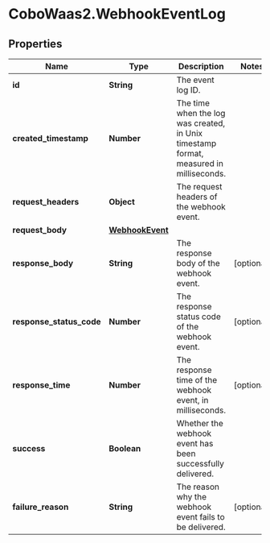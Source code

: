 # CoboWaas2.WebhookEventLog

## Properties

Name | Type | Description | Notes
------------ | ------------- | ------------- | -------------
**id** | **String** | The event log ID. | 
**created_timestamp** | **Number** | The time when the log was created, in Unix timestamp format, measured in milliseconds. | 
**request_headers** | **Object** | The request headers of the webhook event. | 
**request_body** | [**WebhookEvent**](WebhookEvent.md) |  | 
**response_body** | **String** | The response body of the webhook event. | [optional] 
**response_status_code** | **Number** | The response status code of the webhook event. | [optional] 
**response_time** | **Number** | The response time of the webhook event, in milliseconds. | [optional] 
**success** | **Boolean** | Whether the webhook event has been successfully delivered. | 
**failure_reason** | **String** | The reason why the webhook event fails to be delivered. | [optional] 


